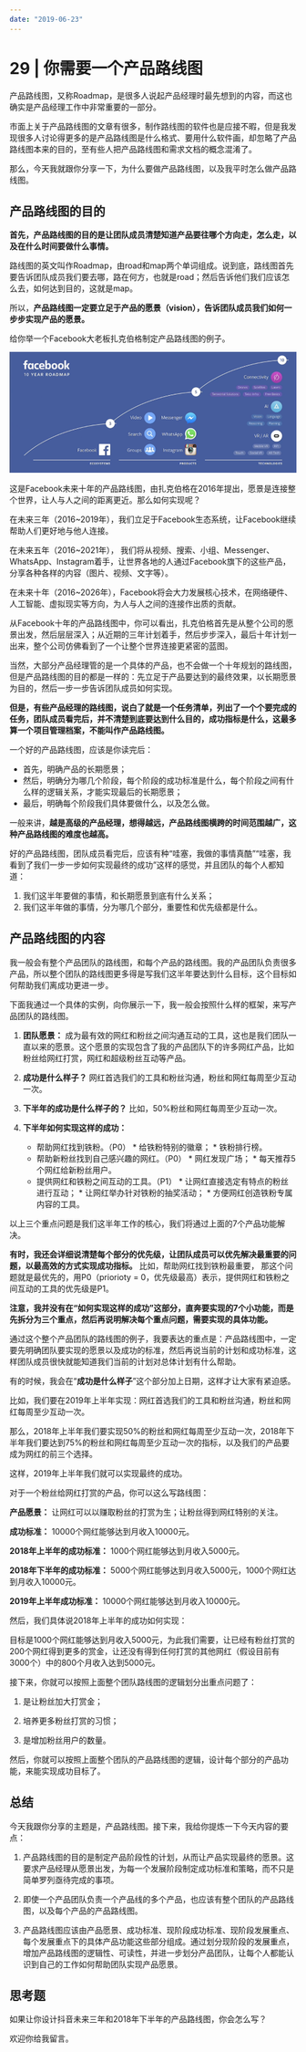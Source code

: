 ```yaml
---
date: "2019-06-23"
---  
```

      
# 29 | 你需要一个产品路线图
产品路线图，又称Roadmap，是很多人说起产品经理时最先想到的内容，而这也确实是产品经理工作中非常重要的一部分。

市面上关于产品路线图的文章有很多，制作路线图的软件也是应接不暇，但是我发现很多人讨论得更多的是产品路线图是什么格式、要用什么软件画，却忽略了产品路线图本来的目的，至有些人把产品路线图和需求文档的概念混淆了。

那么，今天我就跟你分享一下，为什么要做产品路线图，以及我平时怎么做产品路线图。

## 产品路线图的目的

**首先，产品路线图的目的是让团队成员清楚知道产品要往哪个方向走，怎么走，以及在什么时间要做什么事情。**

路线图的英文叫作Roadmap，由road和map两个单词组成。说到底，路线图首先要告诉团队成员我们要去哪，路在何方，也就是road；然后告诉他们我们应该怎么去，如何达到目的，这就是map。

所以，**产品路线图一定要立足于产品的愿景（vision），告诉团队成员我们如何一步步实现产品的愿景。**

给你举一个Facebook大老板扎克伯格制定产品路线图的例子。

![](./httpsstatic001geekbangorgresourceimage9afb9a78b45d20421de4aaa88d44ba578afb.png)

这是Facebook未来十年的产品路线图，由扎克伯格在2016年提出，愿景是连接整个世界，让人与人之间的距离更近。那么如何实现呢？

在未来三年（2016\~2019年），我们立足于Facebook生态系统，让Facebook继续帮助人们更好地与他人连接。

<!-- [[[read_end]]] -->

在未来五年（2016\~2021年）， 我们将从视频、搜索、小组、Messenger、WhatsApp、Instagram着手，让世界各地的人通过Facebook旗下的这些产品，分享各种各样的内容（图片、视频、文字等）。

在未来十年（2016\~2026年），Facebook将会大力发展核心技术，在网络硬件、人工智能、虚拟现实等方向，为人与人之间的连接作出质的贡献。

从Facebook十年的产品路线图中，你可以看出，扎克伯格首先是从整个公司的愿景出发，然后层层深入；从近期的三年计划着手，然后步步深入，最后十年计划一出来，整个公司仿佛看到了一个让整个世界连接更紧密的蓝图。

当然，大部分产品经理管的是一个具体的产品，也不会做一个十年规划的路线图，但是产品路线图的目的都是一样的：先立足于产品要达到的最终效果，以长期愿景为目的，然后一步一步告诉团队成员如何实现。

**但是，有些产品经理的路线图，说白了就是一个任务清单，列出了一个个要完成的任务，团队成员看完后，并不清楚到底要达到什么目的，成功指标是什么，这最多算一个项目管理档案，不能叫作产品路线图。**

一个好的产品路线图，应该是你读完后：

* 首先，明确产品的长期愿景；
* 然后，明确分为哪几个阶段，每个阶段的成功标准是什么，每个阶段之间有什么样的逻辑关系，才能实现最后的长期愿景；
* 最后，明确每个阶段我们具体要做什么，以及怎么做。

一般来讲，**越是高级的产品经理，想得越远，产品路线图横跨的时间范围越广，这种产品路线图的难度也越高。**

好的产品路线图，团队成员看完后，应该有种“哇塞，我做的事情真酷”“哇塞，我看到了我们一步一步如何实现最终的成功”这样的感觉，并且团队的每个人都知道：

1.  我们这半年要做的事情，和长期愿景到底有什么关系；
2.  我们这半年做的事情，分为哪几个部分，重要性和优先级都是什么。

## 产品路线图的内容

我一般会有整个产品团队的路线图，和每个产品的路线图。我的产品团队负责很多产品，所以整个团队的路线图更多得是写我们这半年要达到什么目标，这个目标如何帮助我们离成功更进一步。

下面我通过一个具体的实例，向你展示一下，我一般会按照什么样的框架，来写产品团队的路线图。

1.  **团队愿景：** 成为最有效的网红和粉丝之间沟通互动的工具，这也是我们团队一直以来的愿景。这个愿景的实现包含了我的产品团队下的许多网红产品，比如粉丝给网红打赏，网红和超级粉丝互动等产品。

2.  **成功是什么样子？** 网红首选我们的工具和粉丝沟通，粉丝和网红每周至少互动一次。

3.  **下半年的成功是什么样子的？** 比如，50\%粉丝和网红每周至少互动一次。

4.  **下半年如何实现这样的成功：**

    * 帮助网红找到铁粉。（P0）
          * 给铁粉特别的徽章；
          * 铁粉排行榜。
    * 帮助新粉丝找到自己感兴趣的网红。（P0）
          * 网红发现广场；
          * 每天推荐5个网红给新粉丝用户。
    * 提供网红和铁粉之间互动的工具。（P1）
          * 让网红直接选定有特点的粉丝进行互动；
          * 让网红举办针对铁粉的抽奖活动；
          * 方便网红创造铁粉专属内容的工具。

以上三个重点问题是我们这半年工作的核心，我们将通过上面的7个产品功能解决。

**有时，我还会详细说清楚每个部分的优先级，让团队成员可以优先解决最重要的问题，以最高效的方式实现成功指标。** 比如，帮助网红找到铁粉最重要， 那这个问题就是最优先的，用P0（priorioty = 0，优先级最高）表示，提供网红和铁粉之间互动的工具的优先级是P1。

**注意，我并没有在“如何实现这样的成功”这部分，直奔要实现的7个小功能，而是先拆分为三个重点，然后再说明解决每个重点问题，需要实现的具体功能。**

通过这个整个产品团队的路线图的例子，我要表达的重点是：产品路线图中，一定要先明确团队要实现的愿景以及成功的标准，然后再说当前的计划和成功标准，这样团队成员很快就能知道我们当前的计划对总体计划有什么帮助。

有的时候，我会在“**成功是什么样子**”这个部分加上日期，这样才让大家有紧迫感。

比如，我们要在2019年上半年实现：网红首选我们的工具和粉丝沟通，粉丝和网红每周至少互动一次。

那么，2018年上半年我们要实现50\%的粉丝和网红每周至少互动一次，2018年下半年我们要达到75\%的粉丝和网红每周至少互动一次的指标，以及我们的产品要成为网红的前三个选择。

这样，2019年上半年我们就可以实现最终的成功。

对于一个粉丝给网红打赏的产品，你可以这么写路线图：

**产品愿景：** 让网红可以以赚取粉丝的打赏为生；让粉丝得到网红特别的关注。

**成功标准：** 10000个网红能够达到月收入10000元。

**2018年上半年的成功标准：** 1000个网红能够达到月收入5000元。

**2018年下半年的成功标准：** 5000个网红能够达到月收入5000元，1000个网红达到月收入10000元。

**2019年上半年成功标准：** 10000个网红能够达到月收入10000元。

然后，我们具体说2018年上半年的成功如何实现：

目标是1000个网红能够达到月收入5000元，为此我们需要，让已经有粉丝打赏的200个网红得到更多的赏金，让还没有得到任何打赏的其他网红（假设目前有3000个）中的800个月收入达到5000元。

接下来，你就可以按照上面整个团队路线图的逻辑划分出重点问题了：

1.  是让粉丝加大打赏金；

2.  培养更多粉丝打赏的习惯；

3.  是增加粉丝用户的数量。

然后，你就可以按照上面整个团队的产品路线图的逻辑，设计每个部分的产品功能，来能实现成功目标了。

## 总结

今天我跟你分享的主题是，产品路线图。接下来，我给你提炼一下今天内容的要点：

1.  产品路线图的目的是制定产品阶段性的计划，从而让产品实现最终的愿景。这要求产品经理从愿景出发，为每一个发展阶段制定成功标准和策略，而不只是简单罗列亟待完成的事项。

2.  即使一个产品团队负责一个产品线的多个产品，也应该有整个团队的产品路线图，以及每个产品的产品路线图。

3.  产品路线图应该由产品愿景、成功标准、现阶段成功标准、现阶段发展重点、每个发展重点下的具体产品功能这些部分组成。通过划分现阶段的发展重点，增加产品路线图的逻辑性、可读性，并进一步划分产品团队，让每个人都能认识到自己的工作如何帮助团队实现产品愿景。

## 思考题

如果让你设计抖音未来三年和2018年下半年的产品路线图，你会怎么写？

欢迎你给我留言。